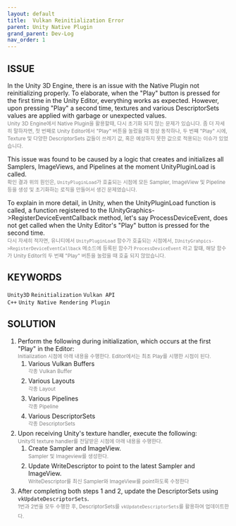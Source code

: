 ```yaml
---
layout: default
title:  Vulkan Reinitialization Error
parent: Unity Native Plugin
grand_parent: Dev-Log
nav_order: 1
---
```


## **ISSUE**

In the Unity 3D Engine, there is an issue with the Native Plugin not reinitializing properly. To elaborate, when the "Play" button is pressed for the first time in the Unity Editor, everything works as expected. However, upon pressing "Play" a second time, textures and various DescriptorSets values are applied with garbage or unexpected values.<br><span style="color:gray"><sup>Unity 3D Engine에서 Native Plugin을 활용할때, 다시 초기화 되지 않는 문제가 있습니다. 좀 더 자세히 말하자면, 
첫 번째로 Unity Editor에서 "Play" 버튼을 눌렀을 때 정상 동작하나, 두 번쨰 "Play" 시에, Texture 및 다양한 DescriptorSets 값들이 쓰레기 값, 혹은 예상하지 못한 값으로 적용되는 이슈가 있었습니다. </sup></span>

This issue was found to be caused by a logic that creates and initializes all Samplers, ImageViews, and Pipelines at the moment UnityPluginLoad is called.<br><span style="color:gray"><sup>확인 결과 위의 원인은, `UnityPluginLoad`가 호출되는 시점에 모든 Sampler, ImageView 및 Pipeline 등을 생성 및 초기화하는 로직을 만들어서 생긴 문제였습니다. </sup></span>

To explain in more detail, in Unity, when the UnityPluginLoad function is called, a function registered to the IUnityGraphics->RegisterDeviceEventCallback method, let's say ProcessDeviceEvent, does not get called when the Unity Editor's "Play" button is pressed for the second time.<br><span style="color:gray"><sup>다시 자세히 적자면, 유니티에서 `UnityPluginLoad` 함수가 호출되는 시점에서, `IUnityGrahpics->RegisterDeviceEventCallback` 메소드에 등록된 함수가 `ProcessDeviceEvent` 라고 할떄, 해당 함수가 Unity Editor의 두 번쨰 "Play" 버튼을 눌렀을 때 호출 되지 않았습니다. </sup></span>


## **KEYWORDS**
`Unity3D` `Reinitialization` `Vulkan API`<br>
`C++` `Unity Native Rendering Plugin`

## **SOLUTION**

1. Perform the following during initialization, which occurs at the first "Play" in the Editor:<br><span style="color:gray"><sup>Initialization 시점에 아래 내용을 수행한다. Editor에서는 최초 Play를 시행한 시점이 된다.</sup></span>
   1. Various Vulkan Buffers<br><span style="color:gray"><sup>각종 Vulkan Buffer</sup></span>
   2. Various Layouts<br><span style="color:gray"><sup>각종 Layout</sup></span>
   3. Various Pipelines<br><span style="color:gray"><sup>각종 Pipeline</sup></span>
   4. Various DescriptorSets<br><span style="color:gray"><sup>각종 DescriptorSets</sup></span>
2. Upon receiving Unity's texture handler, execute the following:<br><span style="color:gray"><sup>Unity의 texture handler를 전달받은 시점에 아래 내용을 수행한다. </sup></span>
   1. Create Sampler and ImageView.<br><span style="color:gray"><sup>Sampler 및 Imageview를 생성한다.</sup></span>
   2. Update WriteDescriptor to point to the latest Sampler and ImageView.<br><span style="color:gray"><sup>WriteDescriptor를 최신 Sampler와 ImageView를 point하도록 수정한다</sup></span>
3. After completing both steps 1 and 2, update the DescriptorSets using `vkUpdateDescriptorSets`.<br><span style="color:gray"><sup>1번과 2번을 모두 수행한 후, DescriptorSets를 `vkUpdateDescriptorSets`를 활용하여 업데이트한다.</sup></span>
